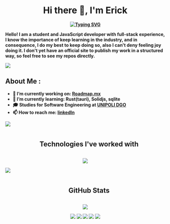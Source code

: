 <h1 align="center"><b>Hi there 👋, I'm Erick</h1>
<p align="center"> 
  <a href="https://git.io/typing-svg">
    <img src="https://readme-typing-svg.demolab.com?font=Fira+Code&size=48&pause=1000&center=true&width=820&height=100&lines=Welcome!;%C2%A1Bienvenidos!;I'm+a+Software+Engineer;Soy+Ingeniero+en+Software;Self-Taught+%2F+College-Taught;Autodidacta+%2F+Universitario" alt="Typing SVG" />
  </a>
</p>
  
Hello! I am a student and JavaScript developer with full-stack experience, I know the importance of keep learning in the industry, and in consequence, I do my best to keep doing so, also I can't deny feeling joy doing it. I don't yet have an official site to publish my work in a structured way, so feel free to see my repos directly.
  
<!--horizontal divider(gradiant)-->
<img src="https://user-images.githubusercontent.com/73097560/115834477-dbab4500-a447-11eb-908a-139a6edaec5c.gif">
  
## About Me :
- 🔭 I’m currently working on: [Roadmap.mx](https://roadmap.mx/)
- 🌱 I’m currently learning: Rust(tauri), Solidjs, sqlite
- 🎓 Studies for Software Engineering at [UNIPOLI DGO](http://www.unipolidgo.edu.mx/)
- 📫 How to reach me: [linkedIn](https://www.linkedin.com/in/ericksc19/)
<!--
**ErickSC19/ErickSC19** is a ✨ _special_ ✨ repository because its `README.md` (this file) appears on your GitHub profile.

Here are some ideas to get you started:

- 🔭 I’m currently working on ...
- 🌱 I’m currently learning ...
- 👯 I’m looking to collaborate on ...
- 🤔 I’m looking for help with ...
- 💬 Ask me about ...
- 📫 How to reach me: ...
- 😄 Pronouns: ...
- ⚡ Fun fact: ...
-->

<!--horizontal divider(gradiant)-->
<img src="https://user-images.githubusercontent.com/73097560/115834477-dbab4500-a447-11eb-908a-139a6edaec5c.gif">

<!--h1 without bottom border-->
<div id="user-content-toc">
  <ul align="center">
    <summary><h2 style="display: inline-block">Technologies I've worked with</h2></summary>
  </ul>
</div>
<!--tech stack icons-->
<p align="center">
  <a href="https://skillicons.dev">
    <img src="https://skillicons.dev/icons?i=html,css,js,ts,react,solidjs,tailwind,figma,nodejs,express,rust,tauri,flutter,dart,sqlite,mongodb,mysql,sequelize,netlify,git,github&perline=14" />
  </a>
</p>
  
<!--horizontal divider(gradiant)-->
<img src="https://user-images.githubusercontent.com/73097560/115834477-dbab4500-a447-11eb-908a-139a6edaec5c.gif">
  
<div id="user-content-toc">
  <ul align="center">
    <summary><h2 style="display: inline-block">GitHub Stats</h2></summary>
  </ul>
</div>
<p align="center">
   <img src="https://streak-stats.demolab.com?user=ErickSC19&theme=dark&stroke=4140EB&sideLabels=53B7EB&fire=08DAEB&ring=A1E5EB&currStreakLabel=40EB57&currStreakNum=40EB57" />
</p>
  <p align="center"> 
    <img src="http://github-profile-summary-cards.vercel.app/api/cards/profile-details?username=ErickSC19&theme=react" />
    <img src="http://github-profile-summary-cards.vercel.app/api/cards/repos-per-language?username=ErickSC19&theme=react" />
    <img src="http://github-profile-summary-cards.vercel.app/api/cards/most-commit-language?username=ErickSC19&theme=react" />
    <img src="http://github-profile-summary-cards.vercel.app/api/cards/stats?username=ErickSC19&theme=react" />
    <img src="http://github-profile-summary-cards.vercel.app/api/cards/productive-time?username=ErickSC19&theme=react" />
  </p>
